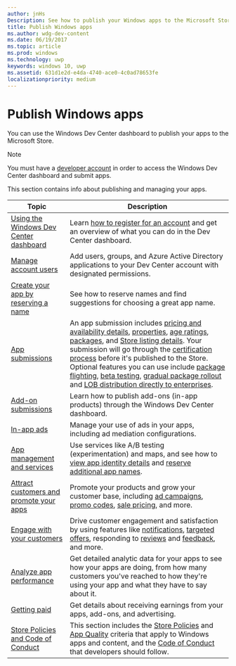 ```yaml
---
author: jnHs
Description: See how to publish your Windows apps to the Microsoft Store.
title: Publish Windows apps
ms.author: wdg-dev-content
ms.date: 06/19/2017
ms.topic: article
ms.prod: windows
ms.technology: uwp
keywords: windows 10, uwp
ms.assetid: 631d1e2d-e4da-4740-ace0-4c0ad78653fe
localizationpriority: medium
---
```


# Publish Windows apps

You can use the Windows Dev Center dashboard to publish your apps to the Microsoft Store. 

> [!NOTE]
> You must have a [developer account](http://go.microsoft.com/fwlink/p/?LinkId=615100) in order to access the Windows Dev Center dashboard and submit apps.

This section contains info about publishing and managing your apps.

| **Topic** | **Description** |
|-----------|-----------------|
| [Using the Windows Dev Center dashboard](using-the-windows-dev-center-dashboard.md) | Learn [how to register for an account](opening-a-developer-account.md) and get an overview of what you can do in the Dev Center dashboard. |
| [Manage account users](manage-account-users.md) | Add users, groups, and Azure Active Directory applications to your Dev Center account with designated permissions. |
| [Create your app by reserving a name](create-your-app-by-reserving-a-name.md) | See how to reserve names and find suggestions for choosing a great app name. |
| [App submissions](app-submissions.md) | An app submission includes [pricing and availability details](set-app-pricing-and-availability.md), [properties](enter-app-properties.md), [age ratings](age-ratings.md), [packages](upload-app-packages.md), and [Store listing details](create-app-store-listings.md). Your submission will go through the [certification process](the-app-certification-process.md) before it's published to the Store. Optional features you can use include [package flighting](package-flights.md), [beta testing](beta-testing-and-targeted-distribution.md), [gradual package rollout](gradual-package-rollout.md) and [LOB distribution directly to enterprises](distribute-lob-apps-to-enterprises.md). |
| [Add-on submissions](add-on-submissions.md) | Learn how to publish add-ons (in-app products) through the Windows Dev Center dashboard. |
| [In-app ads](in-app-ads.md) | Manage your use of ads in your apps, including ad mediation configurations. |
| [App management and services](app-management-and-services.md) | Use services like A/B testing (experimentation) and maps, and see how to [view app identity details](view-app-identity-details.md) and [reserve additional app names](manage-app-names.md). |
| [Attract customers and promote your apps](attract-customers-and-promote-your-apps.md) | Promote your products and grow your customer base, including [ad campaigns](create-an-ad-campaign-for-your-app.md), [promo codes](generate-promotional-codes.md), [sale pricing](put-apps-and-add-ons-on-sale.md), and more. |
| [Engage with your customers](engage-with-your-customers.md) | Drive customer engagement and satisfaction by using features like [notifications](send-push-notifications-to-your-apps-customers.md), [targeted offers](use-targeted-offers-to-maximize-engagement-and-conversions.md), responding to [reviews](respond-to-customer-reviews.md) and [feedback](respond-to-customer-feedback.md), and more. 
| [Analyze app performance](analytics.md) | Get detailed analytic data for your apps to see how your apps are doing, from how many customers you've reached to how they're using your app and what they have to say about it.|
| [Getting paid](getting-paid-apps.md) | Get details about receiving earnings from your apps, add-ons, and advertising. |
| [Store Policies and Code of Conduct](https://msdn.microsoft.com/library/windows/apps/dn764939.aspx) | This section includes the [Store Policies](https://msdn.microsoft.com/library/windows/apps/dn764944.aspx) and [App Quality](https://msdn.microsoft.com/library/windows/apps/mt652261.aspx) criteria that apply to Windows apps and content, and the [Code of Conduct](https://msdn.microsoft.com/library/windows/apps/dn764941.aspx) that developers should follow. |
 
